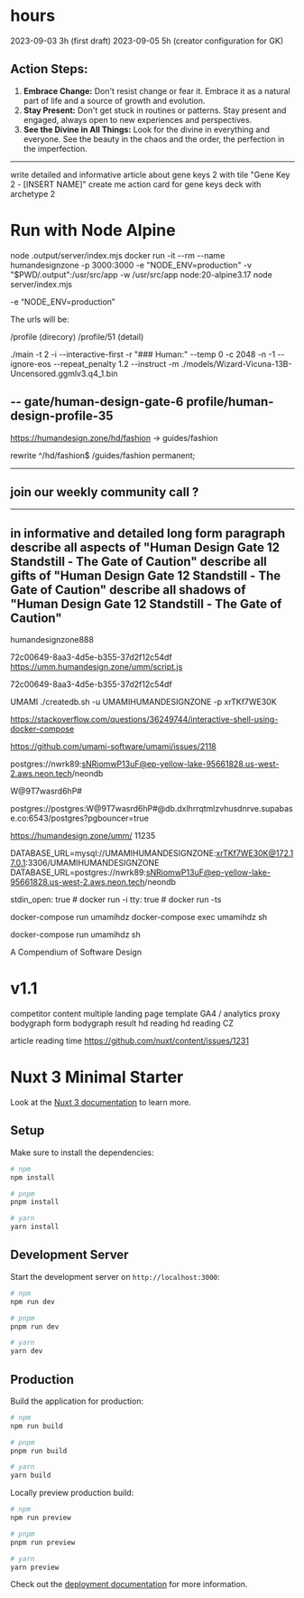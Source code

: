 # hours
2023-09-03 3h (first draft)
2023-09-05 5h (creator configuration for GK)



## **Action Steps:**
1. **Embrace Change:** Don't resist change or fear it. Embrace it as a natural part of life and a source of growth and evolution.
2. **Stay Present:** Don't get stuck in routines or patterns. Stay present and engaged, always open to new experiences and perspectives.
3. **See the Divine in All Things:** Look for the divine in everything and everyone. See the beauty in the chaos and the order, the perfection in the imperfection.




---
write detailed and informative article about gene keys 2 with tile "Gene Key 2 - [INSERT NAME]"
create me action card for gene keys deck with archetype 2


# Run with Node Alpine
node .output/server/index.mjs
docker run -it --rm --name humandesignzone -p 3000:3000 -e "NODE_ENV=production" -v "$PWD/.output":/usr/src/app -w /usr/src/app node:20-alpine3.17 node server/index.mjs

-e “NODE_ENV=production”

The urls will be:

/profile
(direcory)
/profile/51
(detail)


./main -t 2 -i --interactive-first -r "### Human:" --temp 0 -c 2048 -n -1 --ignore-eos --repeat_penalty 1.2 --instruct -m ./models/Wizard-Vicuna-13B-Uncensored.ggmlv3.q4_1.bin


--
gate/human-design-gate-6
profile/human-design-profile-35
--


https://humandesign.zone/hd/fashion -> guides/fashion

rewrite ^/hd/fashion$ /guides/fashion permanent;

---
join our weekly community call ?
---

---
in informative and detailed long form paragraph
describe all aspects of "Human Design Gate 12 Standstill - The Gate of Caution"
describe all gifts of "Human Design Gate 12 Standstill - The Gate of Caution"
describe all shadows of "Human Design Gate 12 Standstill - The Gate of Caution"
---

humandesignzone888

72c00649-8aa3-4d5e-b355-37d2f12c54df
https://umm.humandesign.zone/umm/script.js


72c00649-8aa3-4d5e-b355-37d2f12c54df

UMAMI
./createdb.sh -u UMAMIHUMANDESIGNZONE -p xrTKf7WE30K

https://stackoverflow.com/questions/36249744/interactive-shell-using-docker-compose


https://github.com/umami-software/umami/issues/2118


postgres://nwrk89:sNRiomwP13uF@ep-yellow-lake-95661828.us-west-2.aws.neon.tech/neondb


W@9T7wasrd6hP#

postgres://postgres:W@9T7wasrd6hP#@db.dxlhrrqtmlzvhusdnrve.supabase.co:6543/postgres?pgbouncer=true

https://humandesign.zone/umm/
11235

DATABASE_URL=mysql://UMAMIHUMANDESIGNZONE:xrTKf7WE30K@172.17.0.1:3306/UMAMIHUMANDESIGNZONE
DATABASE_URL=postgres://nwrk89:sNRiomwP13uF@ep-yellow-lake-95661828.us-west-2.aws.neon.tech/neondb

stdin_open: true # docker run -i
tty: true        # docker run -ts

docker-compose run umamihdz
docker-compose exec umamihdz sh

docker-compose run umamihdz sh

A Compendium of Software Design


# v1.1
competitor content
multiple landing page template
GA4 / analytics proxy
bodygraph form
bodygraph result
hd reading
hd reading CZ

article reading time https://github.com/nuxt/content/issues/1231


# Nuxt 3 Minimal Starter

Look at the [Nuxt 3 documentation](https://nuxt.com/docs/getting-started/introduction) to learn more.

## Setup

Make sure to install the dependencies:

```bash
# npm
npm install

# pnpm
pnpm install

# yarn
yarn install
```

## Development Server

Start the development server on `http://localhost:3000`:

```bash
# npm
npm run dev

# pnpm
pnpm run dev

# yarn
yarn dev
```

## Production

Build the application for production:

```bash
# npm
npm run build

# pnpm
pnpm run build

# yarn
yarn build
```

Locally preview production build:

```bash
# npm
npm run preview

# pnpm
pnpm run preview

# yarn
yarn preview
```

Check out the [deployment documentation](https://nuxt.com/docs/getting-started/deployment) for more information.
